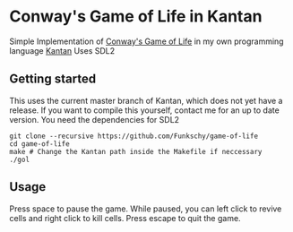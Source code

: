 # Conway's Game of Life in Kantan

Simple Implementation of [Conway's Game of Life](https://en.wikipedia.org/wiki/Conway%27s_Game_of_Life) in my own programming language [Kantan](https://github.com/funkschy/kantan-lang)
Uses SDL2

## Getting started
This uses the current master branch of Kantan, which does not yet have a release. If you want to compile this yourself, contact me for an up to date version.
You need the dependencies for SDL2
```
git clone --recursive https://github.com/Funkschy/game-of-life
cd game-of-life
make # Change the Kantan path inside the Makefile if neccessary
./gol
```

## Usage
Press space to pause the game. While paused, you can left click to revive cells and right click to kill cells.
Press escape to quit the game.
